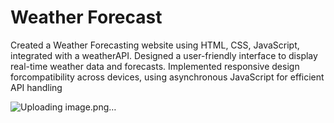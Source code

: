 # Weather Forecast
Created a Weather Forecasting website using
HTML, CSS, JavaScript, integrated with a weatherAPI. Designed a user-friendly interface to
display real-time weather data and forecasts. Implemented responsive design forcompatibility across devices,
using asynchronous JavaScript for efficient API handling

![Uploading image.png…]()
